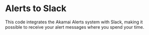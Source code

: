 # Alerts to Slack

This code integrates the Akamai Alerts system with Slack, making it possible to receive your alert messages where you spend your time.
